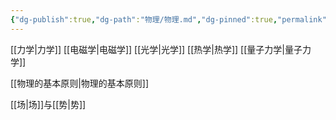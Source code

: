 ```yaml
---
{"dg-publish":true,"dg-path":"物理/物理.md","dg-pinned":true,"permalink":"/物理/物理/","pinned":true,"dgPassFrontmatter":true,"noteIcon":"","created":"2024-05-21T15:20:28.469+08:00","updated":"2024-05-31T19:41:03.672+08:00"}
---
```


[[力学\|力学]]
[[电磁学\|电磁学]]
[[光学\|光学]]
[[热学\|热学]]
[[量子力学\|量子力学]]

[[物理的基本原则\|物理的基本原则]]

[[场\|场]]与[[势\|势]]



